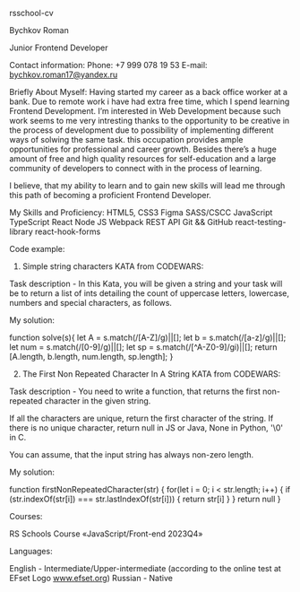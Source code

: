 rsschool-cv

Bychkov Roman

Junior Frontend Developer

Contact information:
Phone: +7 999 078 19 53
E-mail: bychkov.roman17@yandex.ru

Briefly About Myself:
Having started my career as a back office worker at a bank. Due to remote work i have had extra free time, which I spend learning Frontend Development.
I’m interested in Web Development because such work seems to me very intresting thanks to the opportunity to be creative in the process of development due to possibility of implementing different ways of solwing the same task. this occupation provides ample opportunities for professional and career growth.
Besides there’s a huge amount of free and high quality resources for self-education and a large community of developers to connect with in the process of learning.

I believe, that my ability to learn and to gain new skills will lead me through this path of becoming a proficient Frontend Developer.

My Skills and Proficiency:
HTML5, CSS3
Figma
SASS/CSCC
JavaScript
TypeScript
React
Node JS
Webpack
REST API
Git && GitHub
react-testing-library
react-hook-forms

Code example:

1. Simple string characters KATA from CODEWARS:

Task description - In this Kata, you will be given a string and your task will be to return a list of ints detailing the count of uppercase letters, lowercase, numbers and special characters, as follows.

My solution:

function solve(s){
let A = s.match(/[A-Z]/g)||[];
let b = s.match(/[a-z]/g)||[];
let num = s.match(/[0-9]/g)||[];
let sp = s.match(/[^A-Z0-9]/gi)||[];
return [A.length, b.length, num.length, sp.length];
}

2. The First Non Repeated Character In A String KATA from CODEWARS:

Task description - You need to write a function, that returns the first non-repeated character in the given string.

If all the characters are unique, return the first character of the string.
If there is no unique character, return null in JS or Java, None in Python, '\0' in C.

You can assume, that the input string has always non-zero length.

My solution:

function firstNonRepeatedCharacter(str) {
for(let i = 0; i < str.length; i++) {
if (str.indexOf(str[i]) === str.lastIndexOf(str[i])) {
return str[i]
}
}
return null
}

Courses:

RS Schools Course «JavaScript/Front-end 2023Q4»

Languages:

English - Intermediate/Upper-intermediate (according to the online test at EFset Logo www.efset.org)
Russian - Native
